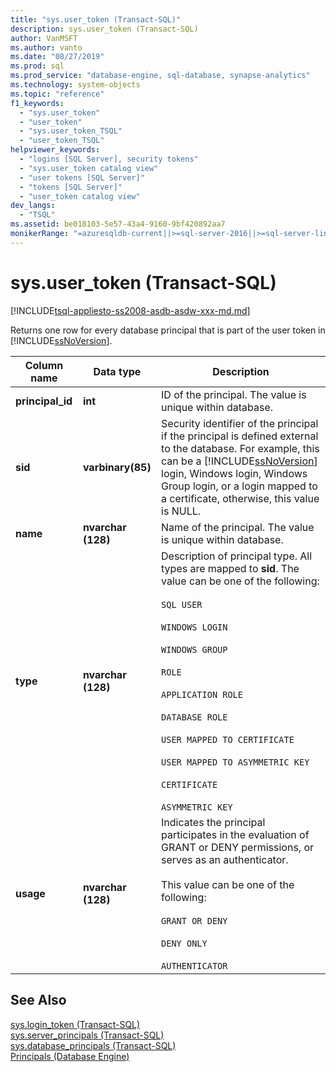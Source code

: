 ```yaml
---
title: "sys.user_token (Transact-SQL)"
description: sys.user_token (Transact-SQL)
author: VanMSFT
ms.author: vanto
ms.date: "08/27/2019"
ms.prod: sql
ms.prod_service: "database-engine, sql-database, synapse-analytics"
ms.technology: system-objects
ms.topic: "reference"
f1_keywords:
  - "sys.user_token"
  - "user_token"
  - "sys.user_token_TSQL"
  - "user_token_TSQL"
helpviewer_keywords:
  - "logins [SQL Server], security tokens"
  - "sys.user_token catalog view"
  - "user tokens [SQL Server]"
  - "tokens [SQL Server]"
  - "user_token catalog view"
dev_langs:
  - "TSQL"
ms.assetid: be018103-5e57-43a4-9160-9bf420892aa7
monikerRange: "=azuresqldb-current||>=sql-server-2016||>=sql-server-linux-2017||=azure-sqldw-latest"
---
```

# sys.user_token (Transact-SQL)
[!INCLUDE[tsql-appliesto-ss2008-asdb-asdw-xxx-md.md](../../includes/tsql-appliesto-ss2008-asdb-asdw-xxx-md.md)]

  Returns one row for every database principal that is part of the user token in [!INCLUDE[ssNoVersion](../../includes/ssnoversion-md.md)].  
  
|Column name|Data type|Description|  
|-----------------|---------------|-----------------|  
|**principal_id**|**int**|ID of the principal. The value is unique within database.|  
|**sid**|**varbinary(85)**|Security identifier of the principal if the principal is defined external to the database. For example, this can be a [!INCLUDE[ssNoVersion](../../includes/ssnoversion-md.md)] login, Windows login, Windows Group login, or a login mapped to a certificate, otherwise, this value is NULL.|  
|**name**|**nvarchar (128)**|Name of the principal. The value is unique within database.|  
|**type**|**nvarchar (128)**|Description of principal type. All types are mapped to **sid**. The value can be one of the following:<br /><br /> `SQL USER` <br /><br /> `WINDOWS LOGIN` <br /><br /> `WINDOWS GROUP` <br /><br /> `ROLE` <br /><br /> `APPLICATION ROLE` <br /><br /> `DATABASE ROLE` <br /><br /> `USER MAPPED TO CERTIFICATE` <br /><br /> `USER MAPPED TO ASYMMETRIC KEY` <br /><br /> `CERTIFICATE` <br /><br /> `ASYMMETRIC KEY`|  
|**usage**|**nvarchar (128)**|Indicates the principal participates in the evaluation of GRANT or DENY permissions, or serves as an authenticator.<br /><br /> This value can be one of the following:<br /><br /> `GRANT OR DENY` <br /><br /> `DENY ONLY` <br /><br /> `AUTHENTICATOR` |  
  
## See Also  
 [sys.login_token &#40;Transact-SQL&#41;](../../relational-databases/system-catalog-views/sys-login-token-transact-sql.md)   
 [sys.server_principals &#40;Transact-SQL&#41;](../../relational-databases/system-catalog-views/sys-server-principals-transact-sql.md)   
 [sys.database_principals &#40;Transact-SQL&#41;](../../relational-databases/system-catalog-views/sys-database-principals-transact-sql.md)   
 [Principals &#40;Database Engine&#41;](../../relational-databases/security/authentication-access/principals-database-engine.md)  
  
  
